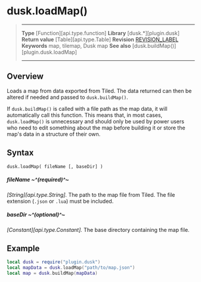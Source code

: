 # dusk.loadMap()

> --------------------- ------------------------------------------------------------------------------------------
> __Type__              [Function][api.type.function]
> __Library__           [dusk.*][plugin.dusk]
> __Return value__      [Table][api.type.Table]
> __Revision__          [REVISION_LABEL](REVISION_URL)
> __Keywords__          map, tilemap, Dusk map
> __See also__          [dusk.buildMap()][plugin.dusk.loadMap]
> --------------------- ------------------------------------------------------------------------------------------


## Overview

Loads a map from data exported from Tiled. The data returned can then be altered if needed and passed to `dusk.buildMap()`.

If `dusk.buildMap()` is called with a file path as the map data, it will automatically call this function. This means that, in most cases, `dusk.loadMap()` is unnecessary and should only be used by power users who need to edit something about the map before building it or store the map's data in a structure of their own.


## Syntax

	dusk.loadMap( fileName [, baseDir] )

##### fileName ~^(required)^~
_[String][api.type.String]._ The path to the map file from Tiled. The file extension (`.json` or `.lua`) must be included.

##### baseDir ~^(optional)^~
_[Constant][api.type.Constant]._ The base directory containing the map file.


## Example

``````lua
local dusk = require("plugin.dusk")
local mapData = dusk.loadMap("path/to/map.json")
local map = dusk.buildMap(mapData)
``````